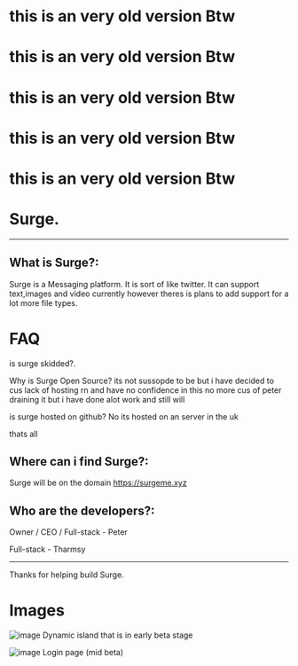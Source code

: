 # this is an very old version Btw
# this is an very old version Btw
# this is an very old version Btw
# this is an very old version Btw
# this is an very old version Btw





# Surge.
***
## What is Surge?:
Surge is a Messaging platform. It is sort of like twitter. It can support text,images and video currently however theres is plans to add support for a lot more file types.
# FAQ
is surge skidded?.

Why is Surge Open Source? its not sussopde to be but i have decided to cus lack of hosting rn and have no confidence in this no more cus of peter draining it but i have done alot work and still will

is surge hosted on github? No its hosted on an server in the uk

thats all
## Where can i find Surge?:
Surge will be on the domain https://surgeme.xyz
## Who are the developers?:
Owner / CEO / Full-stack - Peter


Full-stack - Tharmsy
***
Thanks for helping build Surge.

# Images
![image](https://github.com/TharmsyXD/Surge.github.io/assets/133595791/5571af27-ff6c-414d-a76d-094ef7bbbcb7)
Dynamic island that is in early beta stage

![image](https://github.com/TharmsyXD/Surge.github.io/assets/133595791/cf75f511-69c1-4e9e-b114-f83167f6732d)
Login page (mid beta)
